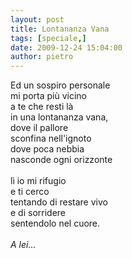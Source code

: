 ```yaml
---
layout: post
title: Lontananza Vana
tags: [speciale,]
date: 2009-12-24 15:04:00
author: pietro
---
```

Ed un sospiro personale<br/>mi porta più vicino<br/>a te che resti là<br/>in una lontananza vana,<br/>dove il pallore<br/>sconfina nell'ignoto<br/>dove poca nebbia<br/>nasconde ogni orizzonte<br/><br/>lì io mi rifugio<br/>e ti cerco<br/>tentando di restare vivo<br/>e di sorridere<br/>sentendolo nel cuore.<br/><br/><span style="font-style: italic">A lei...</span>
